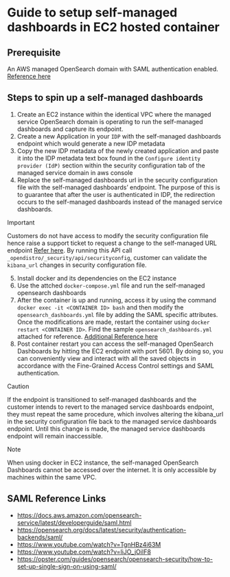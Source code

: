 # Guide to setup self-managed dashboards in EC2 hosted container

## Prerequisite
An AWS managed OpenSearch domain with SAML authentication enabled. [Reference here](https://docs.aws.amazon.com/opensearch-service/latest/developerguide/saml.html
)

## Steps to spin up a self-managed dashboards
1. Create an EC2 instance within the identical VPC where the managed service OpenSearch domain is operating to run the self-managed dashboards and capture its endpoint.
2. Create a new Application in your `IDP` with the self-managed dashboards endpoint which would generate a new IDP metadata
3. Copy the new IDP metadata of the newly created application and paste it into the IDP metadata text box found in the `Configure identity provider (IdP)` section within the security configuration tab of the managed service domain in aws console
4. Replace the self-managed dashboards url in the security configuration file with the self-managed dashboards’ endpoint. The purpose of this is to guarantee that after the user is authenticated in IDP, the redirection occurs to the self-managed dashboards instead of the managed service dashboards.

> [!IMPORTANT]
> Customers do not have access to modify the security configuration file hence raise a support ticket to request a change to the self-managed URL endpoint
[Refer here](https://opensearch.org/docs/latest/security/authentication-backends/saml/#minimal-configuration-example). By running this API call ```_opendistro/_security/api/securityconfig```, customer can validate the `kibana_url` changes in security configuration file.

5. Install docker and its dependencies on the EC2 instance
6. Use the attched `docker-compose.yml` file and run the self-managed opensearch dashboards
7. After the container is up and running, access it by using the command `docker exec -it <CONTAINER ID> bash` and then modify the `opensearch_dashboards.yml` file by adding the SAML specific attributes. Once the modifications are made, restart the container using `docker restart <CONTAINER ID>`. Find the sample `opensearch_dashboards.yml` attached for reference. [Additional Reference here](https://opensearch.org/docs/latest/security/authentication-backends/saml/#opensearch-dashboards-configuration)
8. Post container restart you can access the self-managed OpenSearch Dashboards by hitting the EC2 endpoint with port 5601. By doing so, you can conveniently view and interact with all the saved objects in accordance with the Fine-Grained Access Control settings and SAML authentication.
> [!CAUTION]
> If the endpoint is transitioned to self-managed dashboards and the customer intends to revert to the managed service dashboards endpoint, they must repeat the same procedure, which involves altering the kibana_url in the security configuration file back to the managed service dashboards endpoint. Until this change is made, the managed service dashboards endpoint will remain inaccessible.

> [!NOTE]
> When using docker in EC2 instance, the self-managed OpenSearch Dashboards cannot be accessed over the internet. It is only accessible by machines within the same VPC.

## SAML Reference Links
* https://docs.aws.amazon.com/opensearch-service/latest/developerguide/saml.html
* https://opensearch.org/docs/latest/security/authentication-backends/saml/
* https://www.youtube.com/watch?v=TgnHBz4i63M
* https://www.youtube.com/watch?v=liJO_jOiIF8
* https://opster.com/guides/opensearch/opensearch-security/how-to-set-up-single-sign-on-using-saml/
